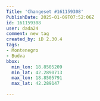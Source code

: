 ```yaml
---
Title: 'Changeset #161159308'
PublishDate: 2025-01-09T07:52:06Z
id: 161159308
user: dada24
comment: new tag
created_by: iD 2.30.4
tags:
- Montenegro
- Budva
bbox:
  min_lon: 18.8505209
  min_lat: 42.2890713
  max_lon: 18.8505791
  max_lat: 42.289147

---
```

